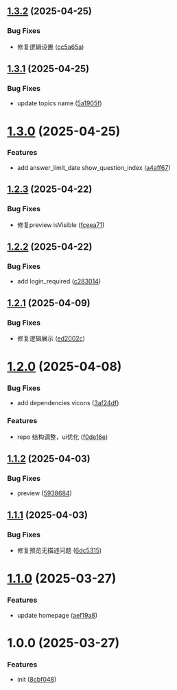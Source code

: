 ## [1.3.2](https://github.com/jmni-cn/survey-manage/compare/v1.3.1...v1.3.2) (2025-04-25)


### Bug Fixes

* 修复逻辑设置 ([cc5a65a](https://github.com/jmni-cn/survey-manage/commit/cc5a65a9624b83e02b45fc4d9d598753bc7a4f66))

## [1.3.1](https://github.com/jmni-cn/survey-manage/compare/v1.3.0...v1.3.1) (2025-04-25)


### Bug Fixes

* update topics name ([5a1905f](https://github.com/jmni-cn/survey-manage/commit/5a1905fe5020d79eed02d2ba562df38e4d461ba5))

# [1.3.0](https://github.com/jmni-cn/survey-manage/compare/v1.2.3...v1.3.0) (2025-04-25)


### Features

* add answer_limit_date show_question_index ([a4aff67](https://github.com/jmni-cn/survey-manage/commit/a4aff67e6259394866f4efd3cbc659690ad5b77e))

## [1.2.3](https://github.com/jmni-cn/survey-manage/compare/v1.2.2...v1.2.3) (2025-04-22)


### Bug Fixes

* 修复preview isVisible ([fceea71](https://github.com/jmni-cn/survey-manage/commit/fceea71c568c3a80f4542c9a463d142d1e0e02cf))

## [1.2.2](https://github.com/jmni-cn/survey-manage/compare/v1.2.1...v1.2.2) (2025-04-22)


### Bug Fixes

* add login_required ([c283014](https://github.com/jmni-cn/survey-manage/commit/c283014b924ebc8be25ef49663de1e2dbcae2336))

## [1.2.1](https://github.com/jmni-cn/survey-manage/compare/v1.2.0...v1.2.1) (2025-04-09)


### Bug Fixes

* 修复逻辑展示 ([ed2002c](https://github.com/jmni-cn/survey-manage/commit/ed2002cf46c89010144cd06d1f343422380f9b85))

# [1.2.0](https://github.com/jmni-cn/survey-manage/compare/v1.1.2...v1.2.0) (2025-04-08)


### Bug Fixes

* add dependencies vicons ([3af24df](https://github.com/jmni-cn/survey-manage/commit/3af24dff2363d9e5be19b11514a71fed462b168a))


### Features

* repo 结构调整，ui优化 ([f0de16e](https://github.com/jmni-cn/survey-manage/commit/f0de16e5a8a00416c6dc4a373ede9f092351f5f7))

## [1.1.2](https://github.com/jmni-cn/survey-manage/compare/v1.1.1...v1.1.2) (2025-04-03)


### Bug Fixes

* preview ([5938684](https://github.com/jmni-cn/survey-manage/commit/59386844d6be2a075ada9d542672e9ce26153ddf))

## [1.1.1](https://github.com/jmni-cn/survey-manage/compare/v1.1.0...v1.1.1) (2025-04-03)


### Bug Fixes

* 修复预览无描述问题 ([6dc5315](https://github.com/jmni-cn/survey-manage/commit/6dc5315880fb4b65c4205dd8b60f6e27dbd33869))

# [1.1.0](https://github.com/jmni-cn/survey-manage/compare/v1.0.0...v1.1.0) (2025-03-27)


### Features

* update homepage ([aef19a8](https://github.com/jmni-cn/survey-manage/commit/aef19a822fe69b16979f84dd081da9807f4319e3))

# 1.0.0 (2025-03-27)


### Features

* init ([8cbf048](https://github.com/jmni-cn/survey-manage/commit/8cbf048a18363702ee2353543e3be7c918d70f82))
